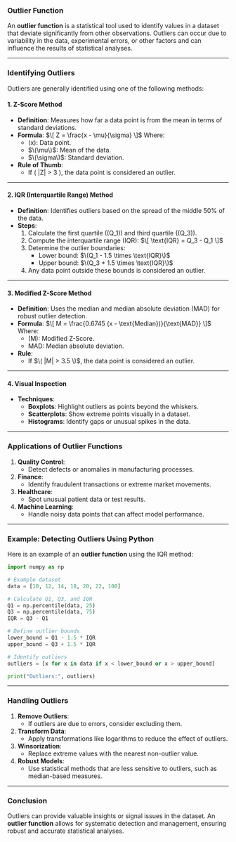 ### **Outlier Function**

An **outlier function** is a statistical tool used to identify values in a dataset that deviate significantly from other observations. Outliers can occur due to variability in the data, experimental errors, or other factors and can influence the results of statistical analyses.

---

### **Identifying Outliers**

Outliers are generally identified using one of the following methods:

#### **1. Z-Score Method**
- **Definition**: Measures how far a data point is from the mean in terms of standard deviations.
- **Formula**:
  $\[
  Z = \frac{x - \mu}{\sigma}
  \]$
  Where:
  - \(x\): Data point.
  - $\(\mu\)$: Mean of the data.
  - $\(\sigma\)$: Standard deviation.
- **Rule of Thumb**:
  - If \( |Z| > 3 \), the data point is considered an outlier.

---

#### **2. IQR (Interquartile Range) Method**
- **Definition**: Identifies outliers based on the spread of the middle 50% of the data.
- **Steps**:
  1. Calculate the first quartile (\(Q_1\)) and third quartile (\(Q_3\)).
  2. Compute the interquartile range (IQR):
     $\[
     \text{IQR} = Q_3 - Q_1
     \]$
  3. Determine the outlier boundaries:
     - Lower bound: $\(Q_1 - 1.5 \times \text{IQR}\)$
     - Upper bound: $\(Q_3 + 1.5 \times \text{IQR}\)$
  4. Any data point outside these bounds is considered an outlier.

---

#### **3. Modified Z-Score Method**
- **Definition**: Uses the median and median absolute deviation (MAD) for robust outlier detection.
- **Formula**:
  $\[
  M = \frac{0.6745 (x - \text{Median})}{\text{MAD}}
  \]$
  Where:
  - \(M\): Modified Z-Score.
  - MAD: Median absolute deviation.
- **Rule**:
  - If $\( |M| > 3.5 \)$, the data point is considered an outlier.

---

#### **4. Visual Inspection**
- **Techniques**:
  - **Boxplots**: Highlight outliers as points beyond the whiskers.
  - **Scatterplots**: Show extreme points visually in a dataset.
  - **Histograms**: Identify gaps or unusual spikes in the data.

---

### **Applications of Outlier Functions**

1. **Quality Control**:
   - Detect defects or anomalies in manufacturing processes.
2. **Finance**:
   - Identify fraudulent transactions or extreme market movements.
3. **Healthcare**:
   - Spot unusual patient data or test results.
4. **Machine Learning**:
   - Handle noisy data points that can affect model performance.

---

### **Example: Detecting Outliers Using Python**

Here is an example of an **outlier function** using the IQR method:

```python
import numpy as np

# Example dataset
data = [10, 12, 14, 18, 20, 22, 100]

# Calculate Q1, Q3, and IQR
Q1 = np.percentile(data, 25)
Q3 = np.percentile(data, 75)
IQR = Q3 - Q1

# Define outlier bounds
lower_bound = Q1 - 1.5 * IQR
upper_bound = Q3 + 1.5 * IQR

# Identify outliers
outliers = [x for x in data if x < lower_bound or x > upper_bound]

print("Outliers:", outliers)
```

---

### **Handling Outliers**

1. **Remove Outliers**:
   - If outliers are due to errors, consider excluding them.
2. **Transform Data**:
   - Apply transformations like logarithms to reduce the effect of outliers.
3. **Winsorization**:
   - Replace extreme values with the nearest non-outlier value.
4. **Robust Models**:
   - Use statistical methods that are less sensitive to outliers, such as median-based measures.

---

### **Conclusion**

Outliers can provide valuable insights or signal issues in the dataset. An **outlier function** allows for systematic detection and management, ensuring robust and accurate statistical analyses.
